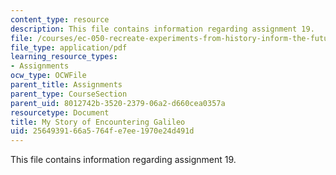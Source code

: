 ```yaml
---
content_type: resource
description: This file contains information regarding assignment 19.
file: /courses/ec-050-recreate-experiments-from-history-inform-the-future-from-the-past-galileo-january-iap-2010/2564939166a5764fe7ee1970e24d491d_MITEC_050IAP10_assn19.pdf
file_type: application/pdf
learning_resource_types:
- Assignments
ocw_type: OCWFile
parent_title: Assignments
parent_type: CourseSection
parent_uid: 8012742b-3520-2379-06a2-d660cea0357a
resourcetype: Document
title: My Story of Encountering Galileo
uid: 25649391-66a5-764f-e7ee-1970e24d491d
---
```

This file contains information regarding assignment 19.

